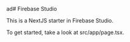  ad# Firebase Studio

This is a NextJS starter in Firebase Studio.

To get started, take a look at src/app/page.tsx.

